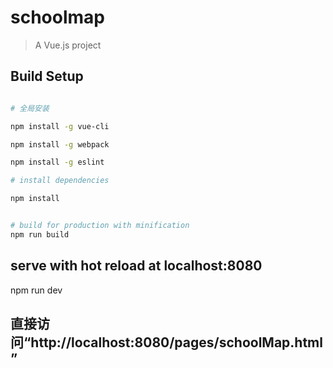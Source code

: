 

# schoolmap

> A Vue.js project

## Build Setup

``` bash

# 全局安装

npm install -g vue-cli 

npm install -g webpack

npm install -g eslint

# install dependencies

npm install


# build for production with minification 
npm run build
```
## serve with hot reload at localhost:8080
npm run dev

## 直接访问“http://localhost:8080/pages/schoolMap.html”